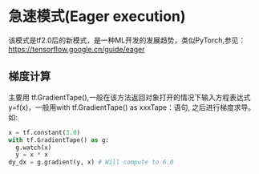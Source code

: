 # 急速模式(Eager execution)

该模式是tf2.0后的新模式，是一种ML开发的发展趋势，类似PyTorch,参见：https://tensorflow.google.cn/guide/eager

## 梯度计算

主要用 tf.GradientTape(),一般在该方法返回对象打开的情况下输入方程表达式y=f(x)，一般用with tf.GradientTape() as xxxTape：语句,
之后进行梯度求导。如:
```py
x = tf.constant(3.0)
with tf.GradientTape() as g:
  g.watch(x)
  y = x * x
dy_dx = g.gradient(y, x) # Will compute to 6.0
```

